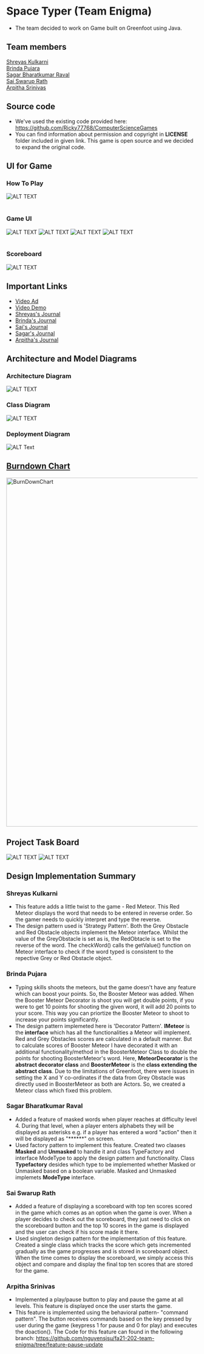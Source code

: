 # Space Typer (Team Enigma)

- The team decided to work on Game built on Greenfoot using Java.

## Team members
[Shreyas Kulkarni](https://github.com/Shreyaskulkarni98)<br>
[Brinda Pujara](https://github.com/brindap1210)<br>
[Sagar Bharatkumar Raval](https://github.com/SagarBharatkumarRaval)<br>
[Sai Swarup Rath](https://github.com/saiswaruprath)<br>
[Arpitha Srinivas](https://github.com/ArpithaSrinivas5)

## Source code
- We've used the existing code provided here: https://github.com/Ricky77768/ComputerScienceGames
- You can find information about permission and copyright in **LICENSE** folder included in given link. This game is open source and we decided to expand the original code.

## UI for Game<br>
### How To Play
![ALT TEXT](https://github.com/nguyensjsu/fa21-202-team-enigma/blob/brinda/latest-backup-11282021/Screenshots/Team%20Enigma%20-%20%20Instructions.png)
<br><br>
### Game UI
![ALT TEXT](https://github.com/nguyensjsu/fa21-202-team-enigma/blob/brinda/latest-backup-11282021/Screenshots/Team%20Enigma%20-%20Start%20Screen.png)
![ALT TEXT](https://github.com/nguyensjsu/fa21-202-team-enigma/blob/brinda/latest-backup-11282021/Screenshots/Team%20Enigma%20-%20Game%20Screen.png)
![ALT TEXT](https://github.com/nguyensjsu/fa21-202-team-enigma/blob/brinda/latest-backup-11282021/Screenshots/Team%20Enigma%20-%20Masked%20Words.png)
![ALT TEXT](https://github.com/nguyensjsu/fa21-202-team-enigma/blob/brinda/latest-backup-11282021/Screenshots/Team%20Enigma%20-%20Game%20Over.png)
<br><br>
### Scoreboard
![ALT TEXT](https://github.com/nguyensjsu/fa21-202-team-enigma/blob/brinda/latest-backup-11282021/Screenshots/Team%20Enigma%20-%20Scoreboard.png)

## Important Links
- [Video Ad](https://youtu.be/F3dqQNHN8MQ)
- [Video Demo](https://www.youtube.com/watch?v=y8WwPmztA5U)
- [Shreyas's Journal](Journals/Shreyas_Kulkarni.md)
- [Brinda's Journal](Journals/Brinda_Pujara.md)
- [Sai's Journal](Journals/Sai_Swarup_Rath.md)
- [Sagar's Journal](Journals/Sagar_Raval.md)
- [Arpitha's Journal](Journals/Arpitha_Srinivas.md)

## Architecture and Model Diagrams
### Architecture Diagram
![ALT TEXT](https://github.com/nguyensjsu/fa21-202-team-enigma/blob/brinda/latest-backup-11282021/Architecture%20and%20Models/Architecture%20diagram.png)
### Class Diagram
![ALT TEXT](https://github.com/nguyensjsu/fa21-202-team-enigma/blob/brinda/latest-backup-11282021/Architecture%20and%20Models/Team%20Enigma%20Class%20Diagram.png)
### Deployment Diagram
![ALT Text](https://github.com/nguyensjsu/fa21-202-team-enigma/blob/brinda/latest-backup-11282021/Architecture%20and%20Models/Deployment%20Diagram.png)

## [Burndown Chart](https://github.com/nguyensjsu/fa21-202-team-enigma/blob/brinda/latest-backup-11282021/Reports/Team%20Enigma%20-%20Sprint%20Task%20Sheet.xlsx)
<img width="920" alt="BurnDownChart" src="https://user-images.githubusercontent.com/89321718/144522198-87b5e596-e644-40de-8b32-4ab7ef677c5d.png">

## Project Task Board
![ALT TEXT](https://github.com/nguyensjsu/fa21-202-team-enigma/blob/brinda/latest-backup-11282021/Screenshots/Team%20Enigma%20Scrum%20Task%20Board%20-%201.png)
![ALT TEXT](https://github.com/nguyensjsu/fa21-202-team-enigma/blob/brinda/latest-backup-11282021/Screenshots/Team%20Enigma%20Scrum%20Task%20Board%20-%202.png)

## Design Implementation Summary
### Shreyas Kulkarni
- This feature adds a little twist to the game - Red Meteor. This Red Meteor displays the word that needs to be entered in reverse order. So the gamer needs to quickly interpret and type the reverse.
- The design pattern used is 'Strategy Pattern'. Both the Grey Obstacle and Red Obstacle objects implement the Meteor interface. Whilst the value of the GreyObstacle is set as is, the RedObtacle is set to the reverse of the word. The checkWord() calls the getValue() function on Meteor interface to check if the word typed is consistent to the repective Grey or Red Obstacle object.
### Brinda Pujara
- Typing skills shoots the meteors, but the game doesn't have any feature which can boost your points. So, the Booster Meteor was added. When the Booster Meteor Decorator is shoot you will get double points, if you were to get 10 points for shooting the given word, it will add 20 points to your score. This way you can priortize the Booster Meteor to shoot to increase your points significantly.
- The design pattern implemeted here is 'Decorator Pattern'. **IMeteor** is the **interface** which has all the functionalities a Meteor will implement. Red and Grey Obstacles scores are calculated in a default manner. But to calculate scores of Booster Meteor I have decorated it with an additional functionality/method in the BoosterMeteor Class to double the points for shooting BoosterMeteor's word. Here, **MeteorDecorator** is the **abstract decorator class** and **BoosterMeteor** is the **class extending the abstract class**. Due to the limitations of Greenfoot, there were issues in setting the X and Y co-ordinates if the data from Grey Obstacle was directly used in BoosterMeteor as both are Actors. So, we created a Meteor class which fixed this problem.
### Sagar Bharatkumar Raval
- Added a feature of masked words when player reaches at difficulty level 4. During that level, when a player enters alphabets they will be displayed as asterisks e.g. if a player has entered a word "action" then it will be displayed as "******" on screen. 
- Used factory pattern to implement this feature. Created two claases **Masked** and **Unmasked** to handle it and class TypeFactory and interface ModeType to apply the design pattern and functionality. Class **Typefactory** desides which type to be implemented whether Masked or Unmasked based on a boolean variable. Masked and Unmasked implemets **ModeType** interface.
### Sai Swarup Rath
- Added a feature of displaying a scoreboard with top ten scores scored in the game which comes as an option when the game is over. When a player decides to check out the scoreboard, they just need to click on the scoreboard button and the top 10 scores in the game is displayed and the user can check if his score made it there.
- Used singleton design pattern for the implementation of this feature. Created a single class which tracks the score which gets incremented gradually as the game progresses and is stored in scoreboard object. When the time comes to display the scoreboard, we simply access this object and compare and display the final top ten scores that are stored for the game.
### Arpitha Srinivas

-  Implemented a play/pause button to play and pause the game at all levels. This feature is displayed once the user starts the game. 
-  This feature is implemented using the behavioral pattern- "command pattern". The button receives commands based on the key pressed by user during the game (keypress 1 for pause and 0 for play) and executes the doaction(). The Code for this feature can found in the following branch: https://github.com/nguyensjsu/fa21-202-team-enigma/tree/feature-pause-update

